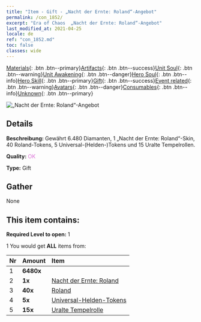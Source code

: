 ```yaml
---
title: "Item - Gift - „Nacht der Ernte: Roland“-Angebot"
permalink: /con_1852/
excerpt: "Era of Chaos  „Nacht der Ernte: Roland“-Angebot"
last_modified_at: 2021-04-25
locale: de
ref: "con_1852.md"
toc: false
classes: wide
---
```

 [Materials](/ItemsDE/){: .btn .btn--primary}[Artifacts](/ItemsDE/Artifacts/){: .btn .btn--success}[Unit Soul](/ItemsDE/UnitSoul/){: .btn .btn--warning}[Unit Awakening](/ItemsDE/UnitAwakening/){: .btn .btn--danger}[Hero Soul](/ItemsDE/HeroSoul/){: .btn .btn--info}[Hero Skill](/ItemsDE/HeroSkill/){: .btn .btn--primary}[Gift](/ItemsDE/Gift/){: .btn .btn--success}[Event related](/ItemsDE/Events/){: .btn .btn--warning}[Avatars](/ItemsDE/Avatars/){: .btn .btn--danger}[Consumables](/ItemsDE/Consumables/){: .btn .btn--info}[Unknown](/ItemsDE/Unknown/){: .btn .btn--primary}

 ![„Nacht der Ernte: Roland“-Angebot](/images/t/i_907475.png)

## Details
 **Beschreibung:** Gewährt 6.480 Diamanten, 1 „Nacht der Ernte: Roland“-Skin, 40 Roland-Tokens, 5 Universal-(Helden-)Tokens und 15 Uralte Tempelrollen.

 **Quality:** <span style="color: #DA70D6">OK</span>

 **Type:** Gift

## Gather

  None

## This item contains:

 **Required Level to open:** 1

 1 You would get **ALL** items  from:

  | Nr | Amount |     Item    |
  |:---|:-------|:------------|
  | 1 |  **6480x** | <i class="fas fa-gem"/> |  | 
  | 2 |  **1x** | [Nacht der Ernte: Roland](/ItemsDE/con_1034/) |  | 
  | 3 |  **40x** | [Roland](/ItemsDE/her_362/) |  | 
  | 4 |  **5x** | [Universal-Helden-Tokens](/ItemsDE/her_358/) |  | 
  | 5 |  **15x** | [Uralte Tempelrolle](/ItemsDE/con_697/) |  | 
